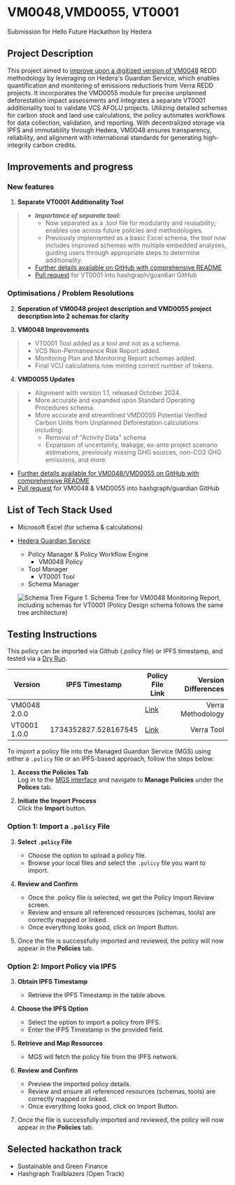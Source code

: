 # VM0048,VMD0055, VT0001

Submission for Hello Future Hackathon by Hedera

## Project Description

This project aimed to [improve upon a digitized version of VM0048](https://github.com/hashgraph/guardian/tree/main/Methodology%20Library/Hackathon/VM0048) REDD methodology by leveraging on Hedera's Guardian Service, which enables quantification and monitoring of emissions reductions from Verra REDD projects. It incorporates the VMD0055 module for precise unplanned deforestation impact assessments and integrates a separate VT0001 additionality tool to validate VCS AFOLU projects. Utilizing detailed schemas for carbon stock and land use calculations, the policy automates workflows for data collection, validation, and reporting. With decentralized storage via IPFS and immutability through Hedera, VM0048 ensures transparency, reliability, and alignment with international standards for generating high-integrity carbon credits.

## Improvements and progress

### New features

1. **Separate VT0001 Additionality Tool**

>- ***Importance of separate tool:***
>   - Now separated as a .tool file for modularity and reusability; enables use across future policies and methodologies.
>   - Previously implemented as a basic Excel schema, the tool now includes improved schemas with multiple embedded analyses, guiding users through appropriate steps to determine additionality.
>- [Further details available on GitHub with comprehensive README](https://github.com/xj85770/guardian/tree/main/Methodology%20Library/Verra/Tools/VT0001)
>- [Pull request](https://github.com/hashgraph/guardian/pull/4491) for VT0001 into hashgraph/guardian GitHub

### Optimisations / Problem Resolutions

2. **Seperation of VM0048 project description and VMD0055 project description into 2 schemas for clarity**

3. **VM0048 Improvements**

>- VT0001 Tool added as a tool and not as a schema.
>- VCS Non-Permaneence Risk Report added.
>- Monitoring Plan and Monitoring Report schemas added.
>- Final VCU calculations now minting correct number of tokens.

4. **VMD0055 Updates**

>- Alignment with version 1.1, released October 2024.
>- More accurate and expanded upon Standard Operating Procedures schema.
>- More accurate and streamlined VMD0055 Potential Verified Carbon Units from Unplanned Deforestation calculations including:
>   - Removal of "Activity Data" schema
>   - Expansion of uncertainty, leakage, ex-ante project scenario estimations, previously missing GHG sources, non-CO2 GHG emissions, and more.

- [Further details available for VM0048/VMD0055 on GitHub with comprehensive README]()
- [Pull request]() for VM0048 & VMD0055 into hashgraph/guardian GitHub

## List of Tech Stack Used

- Microsoft Excel (for schema & calculations)
- [Hedera Guardian Service](https://hedera.com/guardian)

   - Policy Manager & Policy Workflow Engine
      - VM0048 Policy
   - Tool Manager
      - VT0001 Tool 
   - Schema Manager
  
  ![Schema Tree](https://github.com/user-attachments/assets/8a27ec64-a4d2-4972-a971-ad36699e9de5)
  Figure 1. Schema Tree for VM0048 Monitoring Report, including schemas for VT0001 (Policy Design schema follows the same tree architecture)


## Testing Instructions

This policy can be imported via Github (.policy file) or IPFS timestamp, and tested via a [Dry Run](https://docs.guardianservice.io/learn/important-concepts/about-dry-run).

| Version | IPFS Timestamp | Policy File Link | Version Differences |
|---|---|---|---:|
| VM0048 2.0.0  | | [Link]() | Verra Methodology |
| VT0001 1.0.0  | 1734352827.528167545 | [Link](https://github.com/xj85770/VM0048-hello-future-hackathon/blob/main/Verra%20VT0001%20Tool.tool) | Verra Tool |

To import a policy file into the Managed Guardian Service (MGS) using either a `.policy` file or an IPFS-based approach, follow the steps below:

1. **Access the Policies Tab**  
   Log in to the [MGS interface](https://guardianservice.app/) and navigate to **Manage Policies** under the **Polices** tab.

2. **Initiate the Import Process**  
   Click the **Import** button.

### **Option 1: Import a `.policy` File**

3. **Select `.policy` File**  
   - Choose the option to upload a policy file.
   - Browse your local files and select the `.policy` file you want to import.

4. **Review and Confirm**
   - Once the .policy file is selected, we get the Policy Import Review screen.
   - Review and ensure all referenced resources (schemas, tools) are correctly mapped or linked.
   - Once everything looks good, click on Import Button.

5. Once the file is successfully imported and reviewed, the policy will now appear in the **Policies** tab.

### **Option 2: Import Policy via IPFS**
3. **Obtain IPFS Timestamp**  
   - Retrieve the IPFS Timestamp in the table above.

4. **Choose the IPFS Option**  
   - Select the option to import a policy from IPFS.
   - Enter the IFPS Timestamp in the provided field.

5. **Retrieve and Map Resources**  
   - MGS will fetch the policy file from the IPFS network.

6. **Review and Confirm**  
   - Preview the imported policy details.
   - Review and ensure all referenced resources (schemas, tools) are correctly mapped or linked.
   - Once everything looks good, click on Import Button.

7. Once the file is successfully imported and reviewed, the policy will now appear in the **Policies** tab.

## Selected hackathon track

- Sustainable and Green Finance
- Hashgraph Trailblazers (Open Track) 
